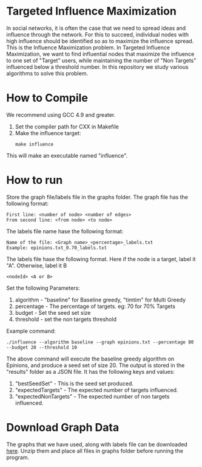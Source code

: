 # Targeted Influence Maximization

In social networks, it is often the case that we need to spread ideas and influence through the network. For this to succeed, individual nodes with high influence should be identified so as to maximize the influence spread. This is the Influence Maximization problem. In Targeted Influence Maximization, we want to find influential nodes that maximize the influence to one set of "Target" users, while maintaining the number of "Non Targets" influenced below a threshold number. In this repository we study various algorithms to solve this problem.

# How to Compile
We recommend using GCC 4.9 and greater.
1. Set the compiler path for CXX in Makefile
2. Make the influence target:
    ```
    make influence
    ```
This will make an executable named "influence".
# How to run
Store the graph file/labels file in the graphs folder. The graph file has the following format:
```
First line: <number of node> <number of edges>
From second line: <from node> <to node>
```

The labels file name hase the following format:
```
Name of the file: <Graph name>_<percentage>_labels.txt
Example: epinions.txt_0.70_labels.txt
```
The labels file hase the following format. Here if the node is a target, label it "A". Otherwise, label it B
```
<nodeId> <A or B>
```

Set the following Parameters:
1. algorithm - "baseline" for Baseline greedy, "timtim" for Multi Greedy
2. percentage - The percentage of targets. eg: 70 for 70% Targets
3. budget - Set the seed set size
4. threshold - set the non targets threshold

Example command:
```
./influence --algorithm baseline --graph epinions.txt --percentage 80 --budget 20 --threshold 10
```
The above command will execute the baseline greedy algorithm on Epinions, and produce a seed set of size 20. The output is stored in the "results" folder as a JSON file. It has the following keys and values:

1. "bestSeedSet" - This is the seed set produced.
2. "expectedTargets" - The expected number of targets influenced.
3. "expectedNonTargets" - The expected number of non targets influenced.


# Download Graph Data
The graphs that we have used, along with labels file can be downloaded [here](https://www.dropbox.com/s/qqr4a5k0irx7kgh/graph_data.zip?dl=0). Unzip them and place all files in graphs folder before running the program.
